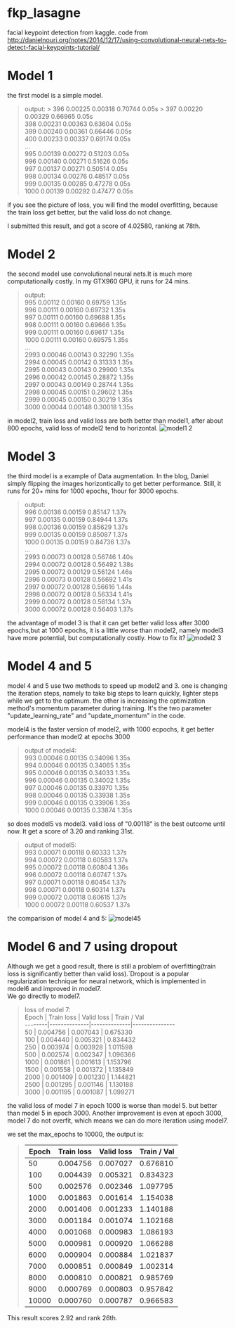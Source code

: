 # fkp_lasagne
facial keypoint detection from kaggle. code from http://danielnouri.org/notes/2014/12/17/using-convolutional-neural-nets-to-detect-facial-keypoints-tutorial/

Model 1
==============

the first model is a simple model. 
>output:  >    396       0.00225       0.00318      0.70744  0.05s    >    397       0.00220       0.00329      0.66965  0.05s   
>    398       0.00231       0.00363      0.63604  0.05s   
>    399       0.00240       0.00361      0.66446  0.05s   
>    400       0.00233       0.00337      0.69174  0.05s   
> ...  
>    995       0.00139       0.00272      0.51203  0.05s  
>    996       0.00140       0.00271      0.51626  0.05s  
>    997       0.00137       0.00271      0.50514  0.05s  
>    998       0.00134       0.00276      0.48517  0.05s  
>    999       0.00135       0.00285      0.47278  0.05s  
>   1000       0.00139       0.00292      0.47477  0.05s  

if you see the picture of loss, you will find the model overfitting, because the train loss get better, but the valid loss do not change.

I submitted this result, and got a score of 4.02580, ranking at 78th.

Model 2
==============
the second model use convolutional neural nets.It is much more computationally costly. In my GTX960 GPU, it runs for 24 mins.
> output:  
>    995       0.00112       0.00160      0.69759  1.35s  
>    996       0.00111       0.00160      0.69732  1.35s  
>    997       0.00111       0.00160      0.69688  1.35s  
>    998       0.00111       0.00160      0.69666  1.35s  
>    999       0.00111       0.00160      0.69617  1.35s  
>   1000       0.00111       0.00160      0.69575  1.35s  
> ...  
>   2993       0.00046       0.00143      0.32290  1.35s  
>   2994       0.00045       0.00142      0.31333  1.35s  
>   2995       0.00043       0.00143      0.29900  1.35s  
>   2996       0.00042       0.00145      0.28872  1.35s  
>   2997       0.00043       0.00149      0.28744  1.35s  
>   2998       0.00045       0.00151      0.29602  1.35s  
>   2999       0.00045       0.00150      0.30219  1.35s  
>   3000       0.00044       0.00148      0.30018  1.35s  

in model2, train loss and valid loss are both better than model1, after about 800 epochs, valid loss of model2 tend to horizontal.
![model1 2](https://cloud.githubusercontent.com/assets/22812703/19378940/1d821932-9222-11e6-9c23-b77159318032.png)


Model 3
==============
the third model is a example of Data augmentation. In the blog, Daniel simply flipping the images horizontically to get better performance. Still, it runs for 20+ mins for 1000 epochs, 1hour for 3000 epochs. 
> output:  
>     996       0.00136       0.00159      0.85147  1.37s  
>     997       0.00135       0.00159      0.84944  1.37s  
>     998       0.00136       0.00159      0.85629  1.37s  
>     999       0.00135       0.00159      0.85087  1.37s  
>    1000       0.00135       0.00159      0.84736  1.37s  
> ...  
>    2993       0.00073       0.00128      0.56746  1.40s  
>    2994       0.00072       0.00128      0.56492  1.38s  
>    2995       0.00072       0.00129      0.56124  1.46s  
>    2996       0.00073       0.00128      0.56692  1.41s  
>    2997       0.00072       0.00128      0.56616  1.44s  
>    2998       0.00072       0.00128      0.56334  1.41s  
>    2999       0.00072       0.00128      0.56134  1.37s  
>    3000       0.00072       0.00128      0.56403  1.37s  

the advantage of model 3 is that it can get better valid loss after 3000 epochs,but at 1000 epochs, it is a little worse than model2, namely model3 have more potential, but computationally costly. How to fix it?
![model2 3](https://cloud.githubusercontent.com/assets/22812703/19378988/6502e6ce-9222-11e6-8b14-30a574a9de57.png)

Model 4 and 5
==============
model 4 and 5 use two methods to speed up model2 and 3. one is changing the iteration steps, namely to take big steps to learn quickly, lighter steps while we get to the optimum. the other is  increasing the optimization method's momentum parameter during training. It's the two parameter "update_learning_rate" and "update_momentum" in the code.

model4 is the faster version of model2, with 1000 ecpochs, it get better performance than model2 at epochs 3000
> output of model4:  
>     993       0.00046       0.00135      0.34096  1.35s  
>     994       0.00046       0.00135      0.34065  1.35s  
>     995       0.00046       0.00135      0.34033  1.35s  
>     996       0.00046       0.00135      0.34002  1.35s  
>     997       0.00046       0.00135      0.33970  1.35s  
>     998       0.00046       0.00135      0.33938  1.35s  
>     999       0.00046       0.00135      0.33906  1.35s  
>    1000       0.00046       0.00135      0.33874  1.35s  

so does model5 vs model3. valid loss of "0.00118" is the best outcome until now. It get a score of 3.20 and ranking 31st.
>  output of model5:  
>     993       0.00071       0.00118      0.60333  1.37s  
>     994       0.00072       0.00118      0.60583  1.37s  
>     995       0.00072       0.00118      0.60804  1.36s  
>     996       0.00072       0.00118      0.60747  1.37s  
>     997       0.00071       0.00118      0.60454  1.37s  
>     998       0.00071       0.00118      0.60314  1.37s  
>     999       0.00072       0.00118      0.60615  1.37s  
>    1000       0.00072       0.00118      0.60537  1.37s  

the comparision of model 4 and 5:
![model45](https://cloud.githubusercontent.com/assets/22812703/19381345/c180aade-922d-11e6-9a0d-380d70505ec5.png)

Model 6 and 7 using dropout
==============
Although we get a good result, there is still a problem of overfitting(train loss is significantly better than valid loss).`Dropout is a popular regularization technique for neural network, which is implemented in model6 and improved in model7.  
We go directly to model7.

> loss of model 7:  
> Epoch  |  Train loss  |  Valid loss  |  Train / Val  
> --------|--------------|--------------|---------------  
>     50  |    0.004756  |    0.007043  |     0.675330   
>    100  |    0.004440  |    0.005321  |     0.834432   
>    250  |    0.003974  |    0.003928  |     1.011598   
>    500  |    0.002574  |    0.002347  |     1.096366   
>   1000  |    0.001861  |    0.001613  |     1.153796   
>   1500  |    0.001558  |    0.001372  |     1.135849   
>   2000  |    0.001409  |    0.001230  |     1.144821   
>   2500  |    0.001295  |    0.001146  |     1.130188   
>   3000  |    0.001195  |    0.001087  |     1.099271   

the valid loss of model 7 in epoch 1000 is worse than model 5. but better than model 5 in epoch 3000. Another improvement is even at epoch 3000, model 7 do not overfit, which means we can do more iteration using model7.

we set the max_epochs to 10000, the output is:

>  Epoch  |  Train loss  |  Valid loss  |  Train / Val  
> --------|--------------|--------------|---------------  
>     50  |    0.004756  |    0.007027  |     0.676810  
>    100  |    0.004439  |    0.005321  |     0.834323  
>    500  |    0.002576  |    0.002346  |     1.097795  
>   1000  |    0.001863  |    0.001614  |     1.154038  
>   2000  |    0.001406  |    0.001233  |     1.140188  
>   3000  |    0.001184  |    0.001074  |     1.102168  
>   4000  |    0.001068  |    0.000983  |     1.086193  
>   5000  |    0.000981  |    0.000920  |     1.066288  
>   6000  |    0.000904  |    0.000884  |     1.021837  
>   7000  |    0.000851  |    0.000849  |     1.002314  
>   8000  |    0.000810  |    0.000821  |     0.985769  
>   9000  |    0.000769  |    0.000803  |     0.957842  
>  10000  |    0.000760  |    0.000787  |     0.966583  

This result scores 2.92 and rank 26th.

